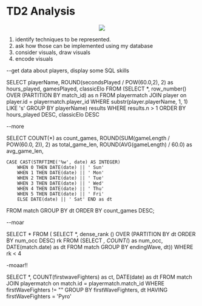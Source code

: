 # TD2 Analysis

<p align="center">
<img src=https://user-images.githubusercontent.com/78244259/183784327-d59589e8-f450-4ed3-b1f2-a70e787a96dc.png>

</p>

1. identify techniques to be represented.
2. ask how those can be implemented using my database
3. consider visuals, draw visuals
4. encode visuals

--get data about players, display some SQL skills

SELECT playerName, ROUND(secondsPlayed / POW(60.0,2), 2) as hours_played, gamesPlayed, classicElo
FROM
	(SELECT *, row_number() OVER (PARTITION BY match_id) as n
		FROM playermatch
		JOIN player on player.id = playermatch.player_id
		WHERE substr(player.playerName, 1, 1) LIKE 's'
		GROUP BY playerName) results
WHERE results.n > 1
ORDER BY hours_played DESC, classicElo DESC


--more

SELECT COUNT(*) as count_games, ROUND(SUM(gameLength / POW(60.0, 2)), 2) as total_game_len,  ROUND(AVG(gameLength) / 60.0) as avg_game_len,
	
	CASE CAST(STRFTIME('%w', date) AS INTEGER)
		WHEN 0 THEN DATE(date) || ' Sun'
		WHEN 1 THEN DATE(date) || ' Mon'
		WHEN 2 THEN DATE(date) || ' Tue' 
		WHEN 3 THEN DATE(date) || ' Wed' 
		WHEN 4 THEN DATE(date) || ' Thu' 
		WHEN 5 THEN DATE(date) || ' Fri' 
		ELSE DATE(date) || ' Sat' END as dt
FROM match
GROUP BY dt
ORDER BY count_games DESC;

--moar

SELECT * FROM (
SELECT *, dense_rank () OVER (PARTITION BY dt ORDER BY num_occ DESC) rk FROM
(SELECT *, COUNT(*) as num_occ, DATE(match.date) as dt
FROM match
GROUP BY endingWave, dt))
WHERE rk < 4

-moaar!!

SELECT *, COUNT(firstwaveFighters) as ct, DATE(date) as dt FROM match
JOIN playermatch on match.id = playermatch.match_id
WHERE firstWaveFighters != ""
GROUP BY firstWaveFighters, dt
HAVING firstWaveFighters = 'Pyro'

